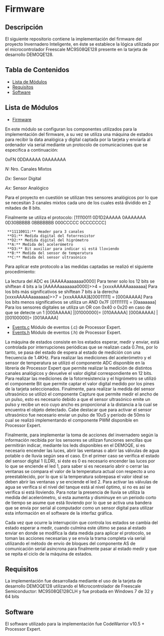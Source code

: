 # Firmware

## Descripción

El siguiente repositorio contiene la implementación del firmware del proyecto Invernadero Inteligente, en éste se establece la lógica utilizada por el microcontrolador Freescale MC9S08QE128 presente en la tarjeta de desarrollo DEMOQE128.

## Tabla de Contenidos
- [Lista de Módulos](#lista-de-módulos)
- [Requisitos](#requisitos)
- [Software](#software)

## Lista de Módulos

- [Firmware](https://github.com/geralbarreto/Greenhouse_Project/blob/master/Firmware/Firmware_final/sendchar/Sources/ProcessorExpert.c)

En este módulo se configuran los componentes utilizados para la implementación del firmware, a su vez se utiliza una máquina de estados para recibir la data analógica y digital captada por la tarjeta y enviarla al ordenador vía serial mediante un protocolo de comunicaciones que se especifica a continuación:

0xFN 0DDAAAAA 0AAAAAAA

*N:* Nro. Canales Mixtos

*Dx:* Sensor Digital

*Ax:* Sensor Analógico
     
Para el proyecto en cuestión se utilizan tres sensores analógicos por lo que se necesitan 3 canales mixtos cada uno de los cuales está dividido en 2 mitades de 8 bits.
     
Finalmente se utiliza el protocolo:   [11110011 0D1D2AAAAA 0AAAAAAA 0D30BBBBB 0BBBBBBB 000CCCCC 0CCCCCCC]
     
     **11110011:** Header para 3 canales
     **D1:** Medida digital del fotorresistor
     **D2:** Medida digital del higrómetro
     **A:** Medida del acelerómetro
     **D3:** Bit auxiliar para indicar si está lloviendo
     **B:** Medida del sensor de temperatura
     **C:** Medida del sensor ultrasónico

Para aplicar este protocolo a las medidas captadas se realizó el siguiente procedimiento:

La lectura del ADC es                                                            [AAAAAaaaaaaa0000]
Para tener solo los 12 bits se shiftean 4 bits a la                              [AAAAAaaaaaaa0000]>>4 = [xxxxAAAAAaaaaaaa]
Para los bits más significativos se shiftean 7 bits a la derecha                 [xxxxAAAAAaaaaaaa]>>7 = [xxxAAAAA]&[00011111] = [000AAAAA]
Para los bits menos significativos se utiliza un AND 0x7F                        [01111111] = [0aaaaaaa]
Para los sensores digitales se utiliza un OR con 0x40 o 0x20 en caso de que se detecte un 1   [000AAAAA] |[01000000]= [010AAAAA]		[000AAAAA] |[00100000]= [001AAAAA]

- [Events.c](https://github.com/geralbarreto/Greenhouse_Project/blob/master/Firmware/Firmware_final/sendchar/Sources/Events.c) Módulo de eventos (.c) de Processor Expert.
- [Events.h](https://github.com/geralbarreto/Greenhouse_Project/blob/master/Firmware/Firmware_final/sendchar/Sources/Events.h) Módulo de eventos (.h) de Processor Expert.

La máquina de estados consiste en los estados esperar, medir y enviar, está controlada por interrupciones periódicas que se realizan cada 0.7ms, por lo tanto, se pasa del estado de espera al estado de medición con una frecuencia de 1.4KHz. Para realizar las mediciones del acelerómetro y el sensor de temperatura se utilizó el componente ADC disponible en la librería de Processor Expert que permite realizar la medición de distintos canales analógicos y devuelve el valor digital correspondiente en 12 bits. Para realizar las mediciones de la fotorresistencia y el higrómetro se utilizó el componente Bit que permite captar el valor digital medido por los pines de la tarjeta seleccionados. Finalmente, para realizar la medida del sensor ultrasónico se utilizó el componente Capture que permite medir el ancho de un pulso, esto es necesario debido a que el sensor ultrasónico emite un pulso y recibe un eco cuyo ancho es proporcional a la distancia a la cual se encuentra el objeto detectado. Cabe destacar que para activar el sensor ultrasónico fue necesario enviar un pulso de 10uS y período de 50ms lo cual se realizó implementando el componente PWM disponible en Processor Expert.

Finalmente, para implementar la toma de acciones del invernadero según la información recibida por los sensores se utilizan funciones sencillas que permitirán indicar, mediante los leds disponibles en el DEMOQE, si es necesario encender las luces, abrir las ventanas o abrir las válvulas de agua potable o de lluvia según sea el caso. En el primer caso se verifica el estado del sensor digital 1 (LDR), si éste es 0 es necesario encender las luces por lo que se enciende el led 1, para saber si es necesario abrir o cerrar las ventanas se compara el valor de la temperatura actual con respecto a uno preestablecido, por lo que si la temperatura sobrepasa el valor ideal se deben abrir las ventanas y se enciende el led 2. Para activar las válvulas de agua se verifica si el nivel del tanque está al nivel óptimo, si no es así se verifica si está lloviendo. Para notar la presencia de lluvia se utiliza la medida del acelerómetro, si esta aumenta y disminuye en un periodo corto de tiempo se asume que está lloviendo por lo que se activa una bandera que se envía por serial al computador como un sensor digital para utilizar esta información en el software de la interfaz gráfica.

Cada vez que ocurre la interrupción que controla los estados se cambia del estado esperar a medir, cuando culmina este último se pasa al estado enviar en donde se modifica la data medida para aplicar el protocolo, se toman las acciones necesarias y se envía la trama completa vía serial utilizando el método de envío de bloques del componente AS de comunicación serial asíncrona para finalmente pasar al estado medir y que se repita el ciclo de la máquina de estados.

## Requisitos

La implementación fue desarrollada mediante el uso de la tarjeta de desarrollo DEMOQE128 utilizando el Microcontrolador de Freescale Semiconductor: MC9S08QE128CLH y fue probada en Windows 7 de 32 y 64 bits

## Software

El software utilizado para la implementación fue CodeWarrior v10.5 + Processor Expert.
